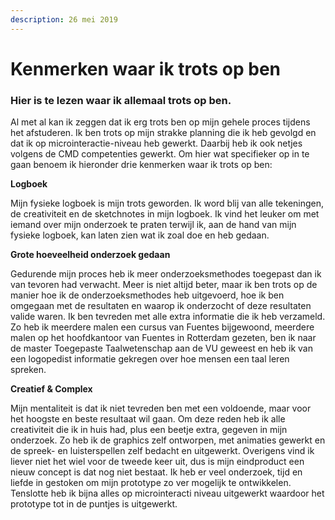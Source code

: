 ```yaml
---
description: 26 mei 2019
---
```


# Kenmerken waar ik trots op ben

### Hier is te lezen waar ik allemaal trots op ben.

  
Al met al kan ik zeggen dat ik erg trots ben op mijn gehele proces tijdens het afstuderen. Ik ben trots op mijn strakke planning die ik heb gevolgd en dat ik op microinteractie-niveau heb gewerkt. Daarbij heb ik ook netjes volgens de CMD competenties gewerkt. Om hier wat specifieker op in te gaan benoem ik hieronder drie kenmerken waar ik trots op ben:

**Logboek** 

Mijn fysieke logboek is mijn trots geworden. Ik word blij van alle tekeningen, de creativiteit en de sketchnotes in mijn logboek. Ik vind het leuker om met iemand over mijn onderzoek te praten terwijl ik, aan de hand van mijn fysieke logboek, kan laten zien wat ik zoal doe en heb gedaan. 

**Grote hoeveelheid onderzoek gedaan**

Gedurende mijn proces heb ik meer onderzoeksmethodes toegepast dan ik van tevoren had verwacht. Meer is niet altijd beter, maar ik ben trots op de manier hoe ik de onderzoeksmethodes heb uitgevoerd, hoe ik ben omgegaan met de resultaten en waarop ik onderzocht of deze resultaten valide waren. Ik ben tevreden met alle extra informatie die ik heb verzameld. Zo heb ik meerdere malen een cursus van Fuentes bijgewoond, meerdere malen op het hoofdkantoor van Fuentes in Rotterdam gezeten, ben ik naar de master Toegepaste Taalwetenschap aan de VU geweest en heb ik van een logopedist informatie gekregen over hoe mensen een taal leren spreken.

**Creatief & Complex**

Mijn mentaliteit is dat ik niet tevreden ben met een voldoende, maar voor het hoogste en beste resultaat wil gaan. Om deze reden heb ik alle creativiteit die ik in huis had, plus een beetje extra, gegeven in mijn onderzoek. Zo heb ik de graphics zelf ontworpen, met animaties gewerkt en de spreek- en luisterspellen zelf bedacht en uitgewerkt. Overigens vind ik liever niet het wiel voor de tweede keer uit, dus is mijn eindproduct een nieuw concept is dat nog niet bestaat. Ik heb er veel onderzoek, tijd en liefde in gestoken om mijn prototype zo ver mogelijk te ontwikkelen. Tenslotte heb ik bijna alles op microinteracti niveau uitgewerkt waardoor het prototype tot in de puntjes is uitgewerkt. 



